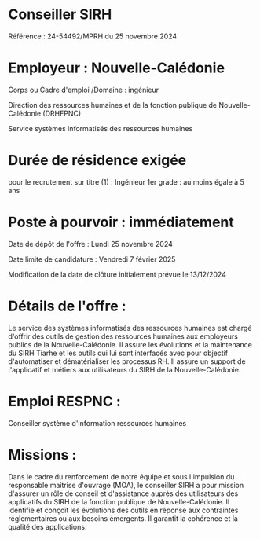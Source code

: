 # Conseiller SIRH

Référence : 24-54492/MPRH du 25 novembre 2024

# Employeur : Nouvelle-Calédonie

Corps ou Cadre d'emploi /Domaine : ingénieur

Direction des ressources humaines et de la fonction publique de Nouvelle-Calédonie (DRHFPNC)

Service systèmes informatisés des ressources humaines

# Durée de résidence exigée

pour le recrutement sur titre (1) : Ingénieur 1er grade : au moins égale à 5 ans

# Poste à pourvoir : immédiatement

Date de dépôt de l'offre : Lundi 25 novembre 2024

Date limite de candidature : Vendredi 7 février 2025

Modification de la date de clôture initialement prévue le 13/12/2024

# Détails de l'offre :

Le service des systèmes informatisés des ressources humaines est chargé d'offrir des outils de gestion des ressources humaines aux employeurs publics de la Nouvelle-Calédonie. Il assure les évolutions et la maintenance du SIRH Tiarhe et les outils qui lui sont interfacés avec pour objectif d'automatiser et dématérialiser les processus RH. Il assure un support de l'applicatif et métiers aux utilisateurs du SIRH de la Nouvelle-Calédonie.

# Emploi RESPNC :

Conseiller système d'information ressources humaines

# Missions :

Dans le cadre du renforcement de notre équipe et sous l'impulsion du responsable maitrise d'ouvrage (MOA), le conseiller SIRH a pour mission d'assurer un rôle de conseil et d'assistance auprès des utilisateurs des applicatifs du SIRH de la fonction publique de Nouvelle-Calédonie. Il identifie et conçoit les évolutions des outils en réponse aux contraintes réglementaires ou aux besoins émergents. Il garantit la cohérence et la qualité des applications.